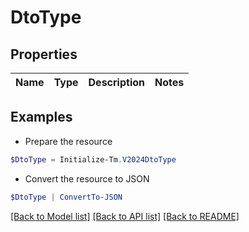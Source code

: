# DtoType
## Properties

Name | Type | Description | Notes
------------ | ------------- | ------------- | -------------

## Examples

- Prepare the resource
```powershell
$DtoType = Initialize-Tm.V2024DtoType 
```

- Convert the resource to JSON
```powershell
$DtoType | ConvertTo-JSON
```

[[Back to Model list]](../README.md#documentation-for-models) [[Back to API list]](../README.md#documentation-for-api-endpoints) [[Back to README]](../README.md)

